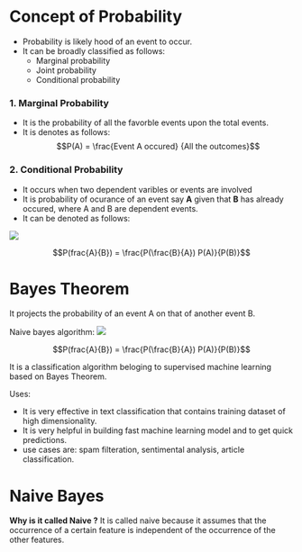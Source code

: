 # Concept of Probability
- Probability is likely hood of an event to occur. 
- It can be broadly classified as follows:
    - Marginal probability
    - Joint probability
    - Conditional probability
    
### 1. Marginal Probability
- It is the probability of all the favorble events upon the total events.
- It is denotes as follows: 
$$P(A) = \frac{Event A occured} {All the outcomes}$$

### 2. Conditional Probability
- It occurs when two dependent varibles or events are involved
- It is probability of ocurance of an event say **A** given that **B** has already occured, where A and B are dependent events.
- It can be denoted as follows: 
<img src="https://render.githubusercontent.com/render/math?math=P(frac{A}{B})=\frac{P(\frac{B}{A}) P(A)}{P(B)}">


$$P(frac{A}{B}) = \frac{P(\frac{B}{A}) P(A)}{P(B)}$$









# Bayes Theorem
It projects the probability of an event A on that of another event B.

Naive bayes algorithm:
<img src="https://render.githubusercontent.com/render/math?math=P(frac{A}{B}) = \frac{P(\frac{B}{A}) P(A)}{P(B)}">

$$P(frac{A}{B}) = \frac{P(\frac{B}{A}) P(A)}{P(B)}$$

It is a classification algorithm beloging to supervised machine learning based on Bayes Theorem.

Uses:
* It is very effective in text classification that contains training dataset of high dimensionality.
* It is very helpful in building fast machine learning model and to get quick predictions.
* use cases are: spam filteration, sentimental analysis, article classification.

# Naive Bayes
**Why is it called Naive ?**
It is called naive because it assumes that the occurrence of a certain feature is independent of the occurrence of the other features.

